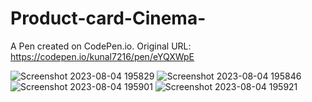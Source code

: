 # Product-card-Cinema-
A Pen created on CodePen.io. Original URL: https://codepen.io/kunal7216/pen/eYQXWpE


![Screenshot 2023-08-04 195829](https://github.com/kunal7216/Product-card-Cinema-/assets/112888767/a5a2bd83-f3e4-4661-bf2d-5211c47041e9)
![Screenshot 2023-08-04 195846](https://github.com/kunal7216/Product-card-Cinema-/assets/112888767/8e800390-8f7f-4a35-ba47-c170035fd827)
![Screenshot 2023-08-04 195901](https://github.com/kunal7216/Product-card-Cinema-/assets/112888767/769a4109-4b5a-4b47-a5f0-4922284db4c3)
![Screenshot 2023-08-04 195921](https://github.com/kunal7216/Product-card-Cinema-/assets/112888767/7c5252aa-c3ef-4562-88df-f9acb70df0a6)
